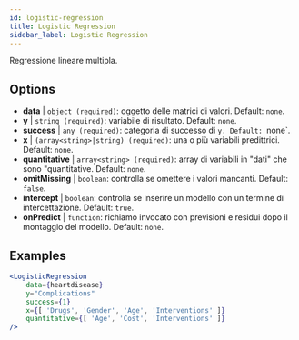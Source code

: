 ```yaml
---
id: logistic-regression
title: Logistic Regression
sidebar_label: Logistic Regression
---
```


Regressione lineare multipla.

## Options

* __data__ | `object (required)`: oggetto delle matrici di valori. Default: `none`.
* __y__ | `string (required)`: variabile di risultato. Default: `none`.
* __success__ | `any (required)`: categoria di successo di `y. Default: `none`.
* __x__ | `(array<string>|string) (required)`: una o più variabili predittrici. Default: `none`.
* __quantitative__ | `array<string> (required)`: array di variabili in "dati" che sono "quantitative. Default: `none`.
* __omitMissing__ | `boolean`: controlla se omettere i valori mancanti. Default: `false`.
* __intercept__ | `boolean`: controlla se inserire un modello con un termine di intercettazione. Default: `true`.
* __onPredict__ | `function`: richiamo invocato con previsioni e residui dopo il montaggio del modello. Default: `none`.


## Examples

```jsx live
<LogisticRegression 
    data={heartdisease} 
    y="Complications"
    success={1}
    x={[ 'Drugs', 'Gender', 'Age', 'Interventions' ]}
    quantitative={[ 'Age', 'Cost', 'Interventions' ]}
/>
```

